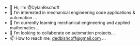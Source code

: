 - 👋 Hi, I’m @DylanBischoff
- 👀 I’m interested in mechanical engineering code applications & automation ...
- 🌱 I’m currently learning mechanical engineering and applied mathematics...
- 💞️ I’m looking to collaborate on automation projects...
- 📫 How to reach me, dedbishcoff@gmail.com ...

<!---
DylanBischoff/DylanBischoff is a ✨ special ✨ repository because its `README.md` (this file) appears on your GitHub profile.
You can click the Preview link to take a look at your changes.
--->
